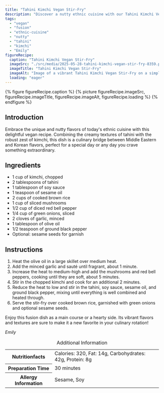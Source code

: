 ```yaml
---
title: "Tahini Kimchi Vegan Stir-Fry"
description: "Discover a nutty ethnic cuisine with our Tahini Kimchi Vegan Stir-Fry. Perfectly blending Middle Eastern and Korean flavors, this dish is sure to delight."
tags:
  - "vegan"
  - "fusion"
  - "ethnic-cuisine"
  - "nutty"
  - "tahini"
  - "kimchi"
  - "Emily"
figureRecipe: 
  caption: "Tahini Kimchi Vegan Stir-Fry"
  imageSrc: "./src/media/2025-05-28-tahini-kimchi-vegan-stir-fry-8359.png"
  imageTitle: "Tahini Kimchi Vegan Stir-Fry"
  imageAlt: "Image of a vibrant Tahini Kimchi Vegan Stir-Fry on a simple plate, featuring creamy tahini, colorful kimchi, mushrooms, and red bell peppers, garnished with green onions and sesame seeds, on a minimalist wooden table."
  loading: "eager"
---
```


{% figure figureRecipe.caption %}
{% picture figureRecipe.imageSrc, figureRecipe.imageTitle, figureRecipe.imageAlt, figureRecipe.loading %}
{% endfigure %}

## Introduction

Embrace the unique and nutty flavors of today's ethnic cuisine with this delightful vegan recipe. Combining the creamy textures of tahini with the robust zest of kimchi, this dish is a culinary bridge between Middle Eastern and Korean flavors, perfect for a special day or any day you crave something extraordinary.

## Ingredients

- 1 cup of kimchi, chopped
- 2 tablespoons of tahini
- 1 tablespoon of soy sauce
- 1 teaspoon of sesame oil
- 2 cups of cooked brown rice
- 1 cup of sliced mushrooms
- 1/2 cup of diced red bell pepper
- 1/4 cup of green onions, sliced
- 2 cloves of garlic, minced
- 1 tablespoon of olive oil
- 1/2 teaspoon of ground black pepper
- Optional: sesame seeds for garnish

## Instructions

1. Heat the olive oil in a large skillet over medium heat.
2. Add the minced garlic and sauté until fragrant, about 1 minute.
3. Increase the heat to medium-high and add the mushrooms and red bell peppers, cooking until they are soft, about 5 minutes.
4. Stir in the chopped kimchi and cook for an additional 2 minutes.
5. Reduce the heat to low and stir in the tahini, soy sauce, sesame oil, and ground black pepper, mixing until everything is well combined and heated through.
6. Serve the stir-fry over cooked brown rice, garnished with green onions and optional sesame seeds.

Enjoy this fusion dish as a main course or a hearty side. Its vibrant flavors and textures are sure to make it a new favorite in your culinary rotation!

*Emily*

<table><caption class='sr-only'>Additional Information</caption><tr><th>Nutritionfacts</th><td>Calories: 320, Fat: 14g, Carbohydrates: 42g, Protein: 8g&nbsp;</td></tr><tr><th>Preparation Time</th><td>30 minutes&nbsp;</td></tr><tr><th>Allergy Information</th><td>Sesame, Soy&nbsp;</td></tr></table>

